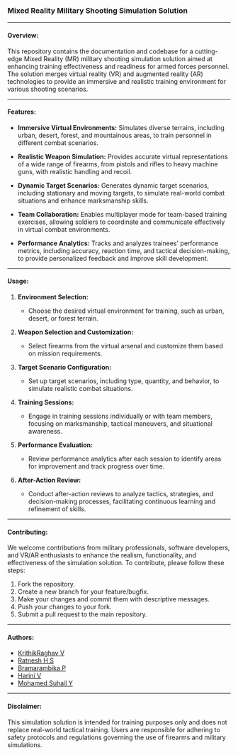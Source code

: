 ### Mixed Reality Military Shooting Simulation Solution

---

#### Overview:

This repository contains the documentation and codebase for a cutting-edge Mixed Reality (MR) military shooting simulation solution aimed at enhancing training effectiveness and readiness for armed forces personnel. The solution merges virtual reality (VR) and augmented reality (AR) technologies to provide an immersive and realistic training environment for various shooting scenarios.

---

#### Features:

- **Immersive Virtual Environments:** Simulates diverse terrains, including urban, desert, forest, and mountainous areas, to train personnel in different combat scenarios.

- **Realistic Weapon Simulation:** Provides accurate virtual representations of a wide range of firearms, from pistols and rifles to heavy machine guns, with realistic handling and recoil.

- **Dynamic Target Scenarios:** Generates dynamic target scenarios, including stationary and moving targets, to simulate real-world combat situations and enhance marksmanship skills.

- **Team Collaboration:** Enables multiplayer mode for team-based training exercises, allowing soldiers to coordinate and communicate effectively in virtual combat environments.

- **Performance Analytics:** Tracks and analyzes trainees' performance metrics, including accuracy, reaction time, and tactical decision-making, to provide personalized feedback and improve skill development.

---

#### Usage:

1. **Environment Selection:**
   - Choose the desired virtual environment for training, such as urban, desert, or forest terrain.

2. **Weapon Selection and Customization:**
   - Select firearms from the virtual arsenal and customize them based on mission requirements.

3. **Target Scenario Configuration:**
   - Set up target scenarios, including type, quantity, and behavior, to simulate realistic combat situations.

4. **Training Sessions:**
   - Engage in training sessions individually or with team members, focusing on marksmanship, tactical maneuvers, and situational awareness.

5. **Performance Evaluation:**
   - Review performance analytics after each session to identify areas for improvement and track progress over time.

6. **After-Action Review:**
   - Conduct after-action reviews to analyze tactics, strategies, and decision-making processes, facilitating continuous learning and refinement of skills.

---

#### Contributing:

We welcome contributions from military professionals, software developers, and VR/AR enthusiasts to enhance the realism, functionality, and effectiveness of the simulation solution. To contribute, please follow these steps:

1. Fork the repository.
2. Create a new branch for your feature/bugfix.
3. Make your changes and commit them with descriptive messages.
4. Push your changes to your fork.
5. Submit a pull request to the main repository.

---

#### Authors:

- [KrithikRaghav V](https://github.com/KrithikRajan)
- [Ratnesh H S](https://github.com/eihsen)
- [Bramarambika P](https://github.com/Bramarambika)
- [Harini V](https://github.com/HariniV2907)
- [Mohamed Suhail Y](https://github.com/mohamed-suhail-y) 
---

#### Disclaimer:

This simulation solution is intended for training purposes only and does not replace real-world tactical training. Users are responsible for adhering to safety protocols and regulations governing the use of firearms and military simulations.
